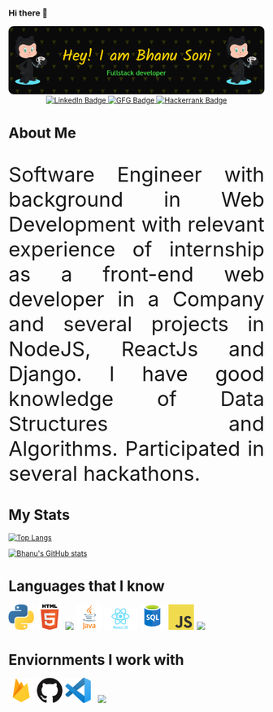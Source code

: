 ### Hi there 👋

<!--
**SoniBhanu/SoniBhanu** is a ✨ _special_ ✨ repository because its `README.md` (this file) appears on your GitHub profile.

Here are some ideas to get you started:

- 🔭 I’m currently working on ...
- 🌱 I’m currently learning ...
- 👯 I’m looking to collaborate on ...
- 🤔 I’m looking for help with ...
- 💬 Ask me about ...
- 📫 How to reach me: ...
- 😄 Pronouns: ...
- ⚡ Fun fact: ...
-->

<img src = "github-header-image.png"/>
<div align="center" id="badges">
  <a href="www.linkedin.com/in/bhanusoni11/">
    <img src="https://img.shields.io/badge/LinkedIn-blue?style=for-the-badge&logo=linkedin&logoColor=white" alt="LinkedIn Badge"/>
  </a>
  
  <a href="https://auth.geeksforgeeks.org/user/bhanusoni3/profile">
    <img src="https://img.shields.io/badge/GeeksforGeeks-gray?style=for-the-badge&logo=geeksforgeeks&logoColor=35914c" alt="GFG Badge"/>
  </a>
  
  <a href="https://www.hackerrank.com/bhanusoni">
    <img src="https://img.shields.io/badge/-Hackerrank-2EC866?style=for-the-badge&logo=HackerRank&logoColor=white" alt="Hackerrank Badge"/>
  </a>
  
</div>

# About Me
<p style="text-align: justify; font-size: 40px;">Software Engineer with background in Web Development with relevant experience of internship as a front-end web developer in a Company and several projects in NodeJS, ReactJs and Django. I have good knowledge of Data Structures and Algorithms. Participated in several hackathons.
</p>

# My Stats
[![Top Langs](https://github-readme-stats.vercel.app/api/top-langs/?username=SoniBhanu&layout=compact)](https://github.com/SoniBhanu/github-readme-stats)
<br>

<span style="align: text-right">

[![Bhanu's GitHub stats](https://github-readme-stats.vercel.app/api?username=SoniBhanu&hide=stars&count_private=true&show_icons=true&theme=radical)](https://github.com/SoniBhanu/github-readme-stats)
</span>
<br>

# Languages that I know

<img src="python.png" style="width: 50px; margin-right: 2px;"/>
<img src="html.png" style="width: 50px; margin-right: 2px;"/>
<img src="https://brandslogos.com/wp-content/uploads/images/large/css-logo.png" style="width: 35px; margin-right: 2px;"/>
<img src="java.png" style="width: 50px;"/>
<img src="react.png" style="width: 65px; margin-right: 2px;"/>
<img src="sql.png" style="width: 50px; margin-right: 2px;"/>
<img src="javascript.png" style="width: 50px; margin-right: 2px;"/>
<img src="https://w7.pngwing.com/pngs/87/586/png-transparent-next-js-hd-logo.png" style="width: 50px; margin-right: 2px;"/>
<br>

# Enviornments I work with

<img src="firebase.png" style="width: 50px; margin-right: 2px;"/>
<img src="github.png" style="width: 50px; margin-right: 2px;"/>
<img src="vscode.png" style="width: 50px; margin-right: 10px;"/>
<img src="https://upload.wikimedia.org/wikipedia/commons/9/93/Wordpress_Blue_logo.png" style="width: 50px; margin-right: 10px;"/>
